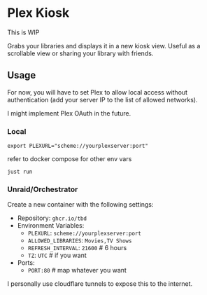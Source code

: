 # Plex Kiosk

This is WIP

Grabs your libraries and displays it in a new kiosk view. Useful as a scrollable view or sharing your library with friends.


## Usage

For now, you will have to set Plex to allow local access without authentication (add your server IP to the list of allowed networks).

I might implement Plex OAuth in the future.

### Local
`export PLEXURL="scheme://yourplexserver:port"`

refer to docker compose for other env vars

`just run`

### Unraid/Orchestrator
Create a new container with the following settings:

- Repository: `ghcr.io/tbd`
- Environment Variables:
  - `PLEXURL`: `scheme://yourplexserver:port`
  - `ALLOWED_LIBRARIES`: `Movies,TV Shows` 
  - `REFRESH_INTERVAL`: `21600` # 6 hours
  - `TZ`: `UTC` # if you want
- Ports:
    - `PORT:80` # map whatever you want

I personally use cloudflare tunnels to expose this to the internet.